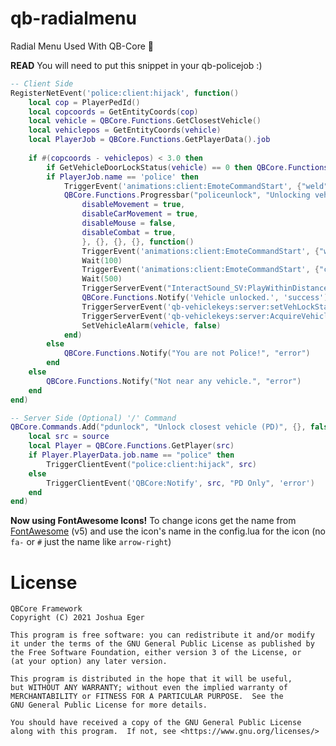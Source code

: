 # qb-radialmenu
Radial Menu Used With QB-Core :arrows_counterclockwise:

**READ**
You will need to put this snippet in your qb-policejob :)
```lua
-- Client Side
RegisterNetEvent('police:client:hijack', function()
    local cop = PlayerPedId()
    local copcoords = GetEntityCoords(cop)
    local vehicle = QBCore.Functions.GetClosestVehicle()
    local vehiclepos = GetEntityCoords(vehicle)
    local PlayerJob = QBCore.Functions.GetPlayerData().job
    
    if #(copcoords - vehiclepos) < 3.0 then
        if GetVehicleDoorLockStatus(vehicle) == 0 then QBCore.Functions.Notify("This vehicle doesn't seem to be locked.", "error") return end
        if PlayerJob.name == 'police' then
            TriggerEvent('animations:client:EmoteCommandStart', {"weld"})
            QBCore.Functions.Progressbar("policeunlock", "Unlocking vehicle..", 5000, false, false, {
                disableMovement = true,
                disableCarMovement = true,
                disableMouse = false,
                disableCombat = true,
                }, {}, {}, {}, function()
                TriggerEvent('animations:client:EmoteCommandStart', {"weld"})
                Wait(100)
                TriggerEvent('animations:client:EmoteCommandStart', {"c"})
                Wait(500)
                TriggerServerEvent("InteractSound_SV:PlayWithinDistance", 5, "lock", 0.3)
                QBCore.Functions.Notify('Vehicle unlocked.', 'success')
                TriggerServerEvent('qb-vehiclekeys:server:setVehLockState', NetworkGetNetworkIdFromEntity(vehicle), 1)
                TriggerServerEvent('qb-vehiclekeys:server:AcquireVehicleKeys', QBCore.Functions.GetPlate(vehicle))
                SetVehicleAlarm(vehicle, false)
            end)
        else
            QBCore.Functions.Notify("You are not Police!", "error")
        end
    else
        QBCore.Functions.Notify("Not near any vehicle.", "error")
    end
end)
```

```lua
-- Server Side (Optional) '/' Command
QBCore.Commands.Add("pdunlock", "Unlock closest vehicle (PD)", {}, false, function(source)
    local src = source
    local Player = QBCore.Functions.GetPlayer(src)
    if Player.PlayerData.job.name == "police" then
        TriggerClientEvent("police:client:hijack", src)
    else
        TriggerClientEvent('QBCore:Notify', src, "PD Only", 'error')
    end
end)
```
**Now using FontAwesome Icons!**
To change icons get the name from [FontAwesome](https://fontawesome.com/v5.0/icons?d=gallery&p=2&s=brands,light,regular,solid&m=free) (v5) and use the icon's name in the config.lua for the icon (no `fa-` or `#` just the name like `arrow-right`)

# License

    QBCore Framework
    Copyright (C) 2021 Joshua Eger

    This program is free software: you can redistribute it and/or modify
    it under the terms of the GNU General Public License as published by
    the Free Software Foundation, either version 3 of the License, or
    (at your option) any later version.

    This program is distributed in the hope that it will be useful,
    but WITHOUT ANY WARRANTY; without even the implied warranty of
    MERCHANTABILITY or FITNESS FOR A PARTICULAR PURPOSE.  See the
    GNU General Public License for more details.

    You should have received a copy of the GNU General Public License
    along with this program.  If not, see <https://www.gnu.org/licenses/>
